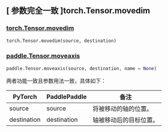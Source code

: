 ## [ 参数完全一致 ]torch.Tensor.movedim

### [torch.Tensor.movedim](https://pytorch.org/docs/stable/generated/torch.Tensor.movedim.html)

```python
torch.Tensor.movedim(source, destination)
```

### [paddle.Tensor.moveaxis](https://www.paddlepaddle.org.cn/documentation/docs/zh/develop/api/paddle/moveaxis_cn.html)

```python
paddle.Tensor.moveaxis(source, destination, name = None)
```

两者功能一致且参数用法一致，具体如下：

| PyTorch                            | PaddlePaddle                       | 备注                               |
|------------------------------------|------------------------------------|----------------------------------|
| <font> source </font>     | <font> source </font>    | 将被移动的轴的位置。                       |
| <font> destination </font> | <font> destination </font> | 轴被移动后的目标位置。                 |
